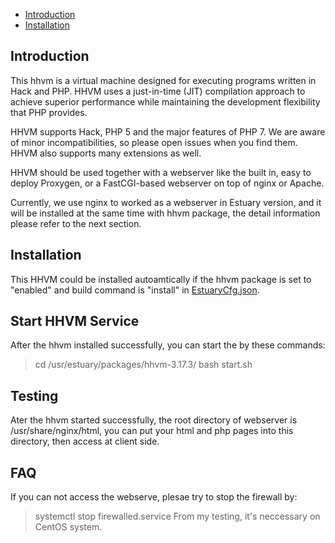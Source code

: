 * [Introduction](#1)
* [Installation](#2)

## <a name="1">Introduction</a>
This hhvm is a virtual machine designed for executing programs written in Hack and PHP. HHVM uses a just-in-time (JIT) compilation approach to achieve superior performance while maintaining the development flexibility that PHP provides.

HHVM supports Hack, PHP 5 and the major features of PHP 7. We are aware of minor incompatibilities, so please open issues when you find them. HHVM also supports many extensions as well.

HHVM should be used together with a webserver like the built in, easy to deploy Proxygen, or a FastCGI-based webserver on top of nginx or Apache.

Currently, we use nginx to worked as a webserver in Estuary version, and it will be installed at the same time with hhvm package, the detail information please refer to the next section.

## <a name="3">Installation</a>
This HHVM could be installed autoamtically if the hhvm package is set to "enabled" and build command is "install" in [EstuaryCfg.json](https://github.com/open-estuary/estuary/blob/master/estuarycfg.json). 

## <a name="3">Start HHVM Service</a>
After the hhvm installed successfully, you can start the by these commands:
> cd /usr/estuary/packages/hhvm-3.17.3/
> bash start.sh

## <a name="3">Testing</a>
Ater the hhvm started successfully, the root directory of webserver is /usr/share/nginx/html, you can put your html and php pages into this directory, then access at client side.

## <a name="3">FAQ</a>
If you can not access the webserve, plesae try to stop the firewall by:
> systemctl stop firewalled.service
From my testing, it's neccessary on CentOS system.